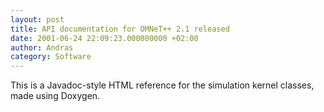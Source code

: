 ```yaml
---
layout: post
title: API documentation for OMNeT++ 2.1 released
date: 2001-06-24 22:09:23.000000000 +02:00
author: Andras
category: Software
---
```

This is a Javadoc-style HTML reference for the simulation kernel classes, made using Doxygen.
